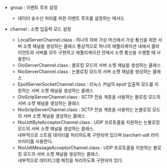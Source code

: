 - group : 이벤트 루프 설정
    - 데이터 송수신 처리를 위한 이벤트 루프를 설정하는 메서드
    
- channel : 소켓 입출력 모드 설정
    - LocalServerChannel.class : 하나의 자바 가상 머신에서 가상 통신을 위한 서버 소켓 채널을 생성하는 클래스
    통상적으로 하나의 애플리케이션 내에서 클라이언트와 서버를 모두 구현하고 애플리케이션 안에서 소켓 통신을 수행할 때 사용한다.
    - OioServerChannel.class : 블로킹 모드의 서버 소켓 채널을 생성하는 클래스
    - NioServerChannel.class : 논블로킹 모드의 서버 소켓 채널을 생성하는 클래스
    - EpollServerSocketChannel.class : 리눅스 커널의 epoll 입출력 모드를 지원하는 서버 소켓 채널을 생성하는 클래스
    - OioSctpServerChannel.class : SCTP 전송 계층을 사용하는 블로킹 모드의 서버 소켓 채널을 생성하는 클래스
    - NioSctpServerChannel.class : SCTP 전송 계층을 사용하는 논블로킹 모드의 서버 소켓 채널을 생성하는 클래스
    - NioUdtByteAcceptorChannel.class : UDP 프로토콜을 지원하는 논블로킹 모드의 서버 소켓 채널을 생성하는 클래스.<br>
    내부적으로 스트림 데이터를 처리하도록 구현되어 있으며 barchart-udt 라이브러리를 사용한다.
    - NioUdtMessageAcceptorChannel.class : UDP 프로토콜을 지원하는 블로킹 모드의 서버 소켓 채널을 생성하는 클래스.<br>
    내부적으로 데이터그램 패킷을 처리하도록 구현되어 있다.
